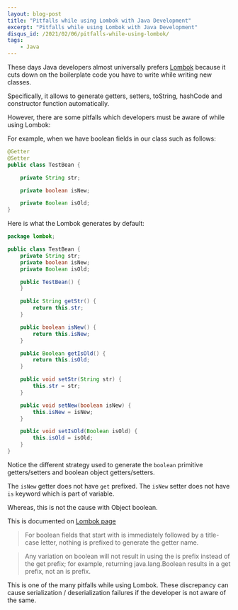 ```yaml
---
layout: blog-post
title: "Pitfalls while using Lombok with Java Development"
excerpt: "Pitfalls while using Lombok with Java Development"
disqus_id: /2021/02/06/pitfalls-while-using-lombok/
tags:
    - Java
---
```


These days Java developers almost universally prefers
[Lombok](https://projectlombok.org/) because it cuts down on the boilerplate
code you have to write while writing new classes.

Specifically, it allows to generate getters, setters, toString, hashCode and
constructor function automatically.

However, there are some pitfalls which developers must be aware of while using
Lombok:

For example, when we have boolean fields in our class such as follows:

```java
@Getter
@Setter
public class TestBean {

    private String str;

    private boolean isNew;

    private Boolean isOld;
}
```

Here is what the Lombok generates by default:

```java
package lombok;

public class TestBean {
    private String str;
    private boolean isNew;
    private Boolean isOld;

    public TestBean() {
    }

    public String getStr() {
        return this.str;
    }

    public boolean isNew() {
        return this.isNew;
    }

    public Boolean getIsOld() {
        return this.isOld;
    }

    public void setStr(String str) {
        this.str = str;
    }

    public void setNew(boolean isNew) {
        this.isNew = isNew;
    }

    public void setIsOld(Boolean isOld) {
        this.isOld = isOld;
    }
}
```

Notice the different strategy used to generate the `boolean` primitive
getters/setters and boolean object getters/setters.

The `isNew` getter does not have `get` prefixed. The `isNew` setter does not
have `is` keyword which is part of variable.

Whereas, this is not the cause with Object boolean.

This is documented on [Lombok page](https://projectlombok.org/features/GetterSetter)

> For boolean fields that start with is immediately followed by a title-case letter, nothing is prefixed to generate the getter name.

> Any variation on boolean will not result in using the is prefix instead of the get prefix; for example, returning java.lang.Boolean results in a get prefix, not an is prefix.

This is one of the many pitfalls while using Lombok. These discrepancy can cause
serialization / deserialization failures if the developer is not aware of the same.